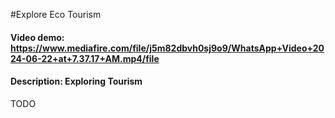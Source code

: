 #Explore Eco Tourism
#### Video demo: https://www.mediafire.com/file/j5m82dbvh0sj9o9/WhatsApp+Video+2024-06-22+at+7.37.17+AM.mp4/file
#### Description: Exploring Tourism
TODO
